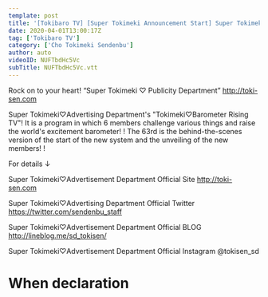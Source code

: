 ```yaml
---
template: post
title: '[Tokibaro TV] [Super Tokimeki Announcement Start] Super Tokimeki♡Advertisement Department Start & Behind the Scenes of New Member Announcement ep63'
date: 2020-04-01T13:00:17Z
tag: ['Tokibaro TV']
category: ['Cho Tokimeki Sendenbu']
author: auto 
videoID: NUFTbdHc5Vc
subTitle: NUFTbdHc5Vc.vtt
---
```

Rock on to your heart! “Super Tokimeki ♡ Publicity Department” http://toki-sen.com

Super Tokimeki♡Advertising Department's "Tokimeki♡Barometer Rising TV"!
It is a program in which 6 members challenge various things and raise the world's excitement barometer! !
The 63rd is the behind-the-scenes version of the start of the new system and the unveiling of the new members! !

For details ↓

Super Tokimeki♡Advertisement Department Official Site
http://toki-sen.com

Super Tokimeki♡Advertising Department Official Twitter
https://twitter.com/sendenbu_staff

Super Tokimeki♡Advertisement Department Official BLOG
http://lineblog.me/sd_tokisen/

Super Tokimeki♡Advertisement Department Official
Instagram @tokisen_sd

# When declaration